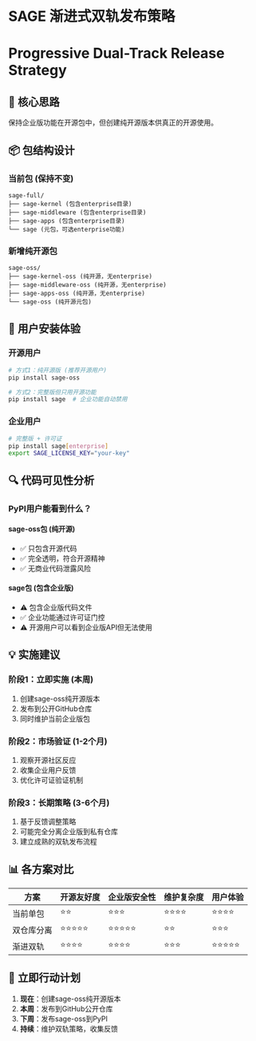 # SAGE 渐进式双轨发布策略
# Progressive Dual-Track Release Strategy

## 🎯 核心思路

保持企业版功能在开源包中，但创建纯开源版本供真正的开源使用。

## 📦 包结构设计

### 当前包 (保持不变)
```
sage-full/
├── sage-kernel (包含enterprise目录)
├── sage-middleware (包含enterprise目录)  
├── sage-apps (包含enterprise目录)
└── sage (元包，可选enterprise功能)
```

### 新增纯开源包
```
sage-oss/
├── sage-kernel-oss (纯开源，无enterprise)
├── sage-middleware-oss (纯开源，无enterprise)
├── sage-apps-oss (纯开源，无enterprise)  
└── sage-oss (纯开源元包)
```

## 🚀 用户安装体验

### 开源用户
```bash
# 方式1：纯开源版 (推荐开源用户)
pip install sage-oss

# 方式2：完整版但只用开源功能
pip install sage  # 企业功能自动禁用
```

### 企业用户  
```bash
# 完整版 + 许可证
pip install sage[enterprise]
export SAGE_LICENSE_KEY="your-key"
```

## 🔍 代码可见性分析

### PyPI用户能看到什么？

#### sage-oss包 (纯开源)
- ✅ 只包含开源代码
- ✅ 完全透明，符合开源精神
- ✅ 无商业代码泄露风险

#### sage包 (包含企业版)
- ⚠️ 包含企业版代码文件
- ✅ 企业功能通过许可证门控
- ⚠️ 开源用户可以看到企业版API但无法使用

## 💡 实施建议

### 阶段1：立即实施 (本周)
1. 创建sage-oss纯开源版本
2. 发布到公开GitHub仓库
3. 同时维护当前企业版包

### 阶段2：市场验证 (1-2个月)
1. 观察开源社区反应
2. 收集企业用户反馈
3. 优化许可证验证机制

### 阶段3：长期策略 (3-6个月)
1. 基于反馈调整策略
2. 可能完全分离企业版到私有仓库
3. 建立成熟的双轨发布流程

## 📊 各方案对比

| 方案 | 开源友好度 | 企业版安全性 | 维护复杂度 | 用户体验 |
|------|------------|--------------|------------|----------|
| 当前单包 | ⭐⭐ | ⭐⭐⭐ | ⭐⭐⭐⭐ | ⭐⭐⭐⭐ |
| 双仓库分离 | ⭐⭐⭐⭐⭐ | ⭐⭐⭐⭐⭐ | ⭐⭐ | ⭐⭐⭐ |
| 渐进双轨 | ⭐⭐⭐⭐ | ⭐⭐⭐⭐ | ⭐⭐⭐ | ⭐⭐⭐⭐⭐ |

## 🎯 立即行动计划

1. **现在**：创建sage-oss纯开源版本
2. **本周**：发布到GitHub公开仓库  
3. **下周**：发布sage-oss到PyPI
4. **持续**：维护双轨策略，收集反馈
